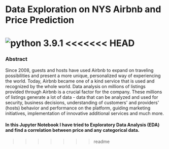 # Data Exploration on NYS Airbnb and Price Prediction
![python 3.9.1](https://img.shields.io/pypi/pyversions/pandas?color=green&label=python)
<<<<<<< HEAD
=======
### Abstract
Since 2008, guests and hosts have used Airbnb to expand on traveling possibilities and present a more unique, personalized way of experiencing the world. Today, Airbnb became one of a kind service that is used and recognized by the whole world. Data analysis on millions of listings provided through Airbnb is a crucial factor for the company. These millions of listings generate a lot of data - data that can be analyzed and used for security, business decisions, understanding of customers' and providers' (hosts) behavior and performance on the platform, guiding marketing initiatives, implementation of innovative additional services and much more.
#### In this Jupyter Notebook I have tried to Exploratory Data Analysis (EDA) and find a correlation between price and any categorical data.
>>>>>>> readme
